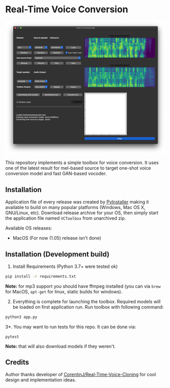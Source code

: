 # Real-Time Voice Conversion

![Toolbox View](img_dashboard.png)

This repository implements a simple toolbox for voice conversion. It uses one of the latest result for mel-based source to target one-shot voice conversion model and fast GAN-based vocoder.

## Installation 

Application file of every release was created by [PyInstaller](https://pypi.org/project/pyinstaller/) making it available to build on many popular platforms (Windows, Mac OS X, GNU/Linux, etc). Download release archive for your OS, then simply start the application file named `VCToolbox` from unarchived zip.

Available OS releases:

- MacOS (For now (1.05) release isn't done)

## Installation (Development build)

1. Install Requirements (Python 3.7+ were tested ok)

```bash
pip install -r requirements.txt
```

**Note:** for mp3 support you should have ffmpeg installed (you can via `brew` for MacOS, `apt-get` for linux, static builds for windows).

2. Everything is complete for launching the toolbox. Required models will be loaded on first application run. Run toolbox with following command:

```bash
python3 app.py
```

3*. You may want to run tests for this repo. It can be done via:

```
pytest
```

**Note:** that will also download models if they weren't.

## Credits

Author thanks developer of [CorentinJ/Real-Time-Voice-Cloning](github.com/CorentinJ/Real-Time-Voice-Cloning) for cool design and implementation ideas.
